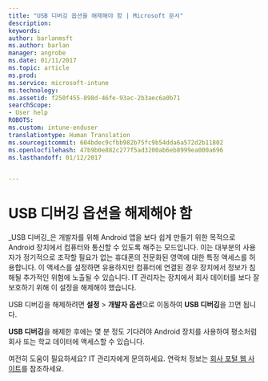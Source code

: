 ```yaml
---
title: "USB 디버깅 옵션을 해제해야 함 | Microsoft 문서"
description: 
keywords: 
author: barlanmsft
ms.author: barlan
manager: angrobe
ms.date: 01/11/2017
ms.topic: article
ms.prod: 
ms.service: microsoft-intune
ms.technology: 
ms.assetid: f250f455-898d-46fe-93ac-2b3aec6a0b71
searchScope:
- User help
ROBOTS: 
ms.custom: intune-enduser
translationtype: Human Translation
ms.sourcegitcommit: 604bdec9cfbb982b75fc9b54dda6a572d2b11802
ms.openlocfilehash: 47b9b0e882c277f5ad3200ab6eb8999ea000a696
ms.lasthandoff: 01/12/2017


---
```


# <a name="you-need-to-turn-off-usb-debugging"></a>USB 디버깅 옵션을 해제해야 함

_USB 디버깅_은 개발자를 위해 Android 앱을 보다 쉽게 만들기 위한 목적으로 Android 장치에서 컴퓨터와 통신할 수 있도록 해주는 모드입니다. 이는 대부분의 사용자가 정기적으로 조작할 필요가 없는 휴대폰의 전문화된 영역에 대한 특정 액세스를 허용합니다. 이 액세스를 설정하면 유용하지만 컴퓨터에 연결된 경우 장치에서 정보가 침해될 추가적인 위험에 노출될 수 있습니다. IT 관리자는 장치에서 회사 데이터를 보다 잘 보호하기 위해 이 설정을 해제해야 했습니다.

USB 디버깅을 해제하려면 **설정** > **개발자 옵션**으로 이동하여 **USB 디버깅**을 끄면 됩니다.

**USB 디버깅**을 해제한 후에는 몇 분 정도 기다려야 Android 장치를 사용하여 평소처럼 회사 또는 학교 데이터에 액세스할 수 있습니다.

여전히 도움이 필요하세요? IT 관리자에게 문의하세요. 연락처 정보는 [회사 포털 웹 사이트](http://portal.manage.microsoft.com)를 참조하세요.

